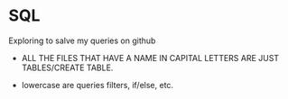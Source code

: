 # SQL

Exploring to salve my queries on github

- ALL THE FILES THAT HAVE A NAME IN CAPITAL LETTERS ARE JUST TABLES/CREATE TABLE.

- lowercase are queries filters, if/else, etc.


